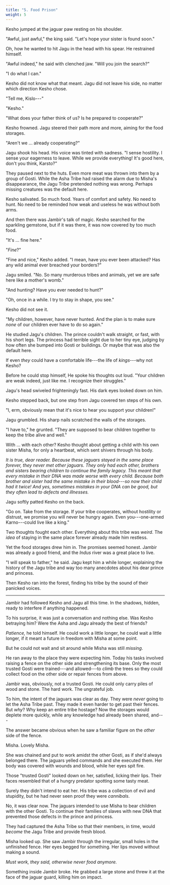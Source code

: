 ```yaml
---
title: "5. Food Prison"
weight: 5
---
```


Kesho jumped at the jaguar paw resting on his shoulder.

"Awful, just awful," the king said. "Let's hope your sister is found soon."

Oh, how he wanted to hit Jagu in the head with his spear. He restrained himself.

"Awful indeed," he said with clenched jaw. "Will you join the search?"

"I do what I can."

Kesho did not know what that meant. Jagu did not leave his side, no matter which direction Kesho chose.

"Tell me, Kislo---"

"Kesho."

"What does your father think of us? Is he prepared to cooperate?"

Kesho frowned. Jagu steered their path more and more, aiming for the food storages.

"Aren't we ... already cooperating?"

Jagu shook his head. His voice was tinted with sadness. "I sense hostility. I sense your eagerness to leave. While we provide everything! It's good here, don't you think, Karsto?"

They paused next to the huts. Even more meat was thrown into them by a group of Gosti. While the Asha Tribe had raised the alarm due to Misha's disappearance, the Jagu Tribe pretended nothing was wrong. Perhaps missing creatures was the default here.

Kesho salivated. So much food. Years of comfort and safety. No need to hunt. No need to be reminded how weak and useless he was without both arms.

And then there was Jambir's talk of magic. Kesho searched for the sparkling gemstone, but if it was there, it was now covered by too much food.

"It's ... fine here."

"_Fine_?"

"Fine and nice," Kesho added. "I mean, have you ever been attacked? Has any wild animal ever breached your borders?"

Jagu smiled. "No. So many murderous tribes and animals, yet we are safe here like a mother's womb."

"And hunting? Have you ever needed to hunt?"

"Oh, once in a while. I try to stay in shape, you see."

Kesho did not see it.

"My children, however, have never hunted. And the plan is to make sure _none_ of our children ever have to do so again."

He studied Jagu's children. The prince couldn't walk straight, or fast, with his short legs. The princess had terrible sight due to her tiny eye, judging by how often she bumped into Gosti or buildings. Or maybe that was also the default here.

If even _they_ could have a comfortable life---the life of _kings_---why not Kesho?

Before he could stop himself, He spoke his thoughts out loud. "Your children are weak indeed, just like me. I recognize their struggles."

Jagu's head swiveled frighteningly fast. His dark eyes looked down on him.

Kesho stepped back, but one step from Jagu covered ten steps of his own.

"I, erm, obviously mean that it's nice to hear you support your children!"

Jagu grumbled. His sharp nails scratched the walls of the storages.

"I have to," he grunted. "They are supposed to bear children together to keep the tribe alive and well."

With ... with each other? Kesho thought about getting a child with his own sister Misha, for only a heartbeat, which sent shivers through his body.

_It is true, dear reader. Because these jaguars stayed in the same place forever, they never met other jaguars. They only had each other, brothers and sisters bearing children to continue the family legacy. This meant that every mistake in their DNA was made worse with every child. Because both brother and sister had the same mistake in their blood---so now their child had it twice! And yes, sometimes mistakes in your DNA can be good, but they often lead to defects and illnesses._

Jagu softly patted Kesho on the back. 

"Go on. Take from the storage. If your tribe cooperates, without hostility or distrust, we promise you will never be hungry again. Even you---one-armed Karno---could live like a king."

Two thoughts fought each other. Everything about this tribe was _weird_. The _idea_ of staying in the same place forever already made him restless.

Yet the food storages drew him in. The promises seemed honest. Jambir was already a good friend, and the _Indus_ river was a great place to live.

"I will speak to father," he said. Jagu kept him a while longer, explaining the history of the Jagu tribe and way too many anecdotes about his dear prince and princess. 

Then Kesho ran into the forest, finding his tribe by the sound of their panicked voices.

---

Jambir had followed Kesho and Jagu all this time. In the shadows, hidden, ready to interfere if anything happened.

To his surprise, it was just a conversation and nothing else. Was Kesho betraying him? Were the Asha and Jagu already the best of friends? 

_Patience,_ he told himself. He could work a little longer, he could wait a little longer, if it meant a future in freedom with Misha at some point.

But he could not wait and sit around while Misha was still _missing_.

He ran away to the place they were expecting him. Today his tasks involved raising a fence on the other side and strengthening its base. Only the most trusted Gosti were trained---and allowed---to _climb_ the trees so they could collect food on the other side or repair fences from above.

Jambir was, obviously, not a trusted Gosti. He could only carry piles of wood and stone. The hard work. The ungrateful job.

To him, the intent of the jaguars was clear as day. They were _never_ going to let the Asha Tribe past. They made it even harder to get past their fences. But _why_? Why keep an entire tribe hostage? Now the storages would deplete more quickly, while any knowledge had already been shared, and---

The answer became obvious when he saw a familiar figure on the _other_ side of the fence.

Misha. Lovely Misha.

She was chained and put to work amidst the other Gosti, as if she'd always belonged there. The jaguars yelled commands and she executed them. Her body was covered with wounds and blood, while her eyes spit fire.

Those "trusted Gosti" looked down on her, satisfied, licking their lips. Their faces resembled that of a hungry predator spotting some tasty meat. 

Surely they didn't intend to eat her. His tribe was a collection of evil and stupidity, but he had never seen proof they were _cannibals_.

No, it was clear now. The jaguars intended to use Misha to bear children with the other Gosti. To continue their families of slaves with new DNA that prevented those defects in the prince and princess.

They had captured the Asha Tribe so that their members, in time, would _become_ the Jagu Tribe and provide fresh blood.

Misha looked up. She saw Jambir through the irregular, small holes in the unfinished fence. Her eyes begged for something. Her lips moved without making a sound.

_Must work, they said, otherwise never food anymore._

Something inside Jambir broke. He grabbed a large stone and threw it at the face of the jaguar guard, killing him on impact.
